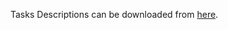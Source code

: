 Tasks Descriptions can be downloaded from [here](https://judge.softuni.org/Contests/Practice/DownloadResource/21439).